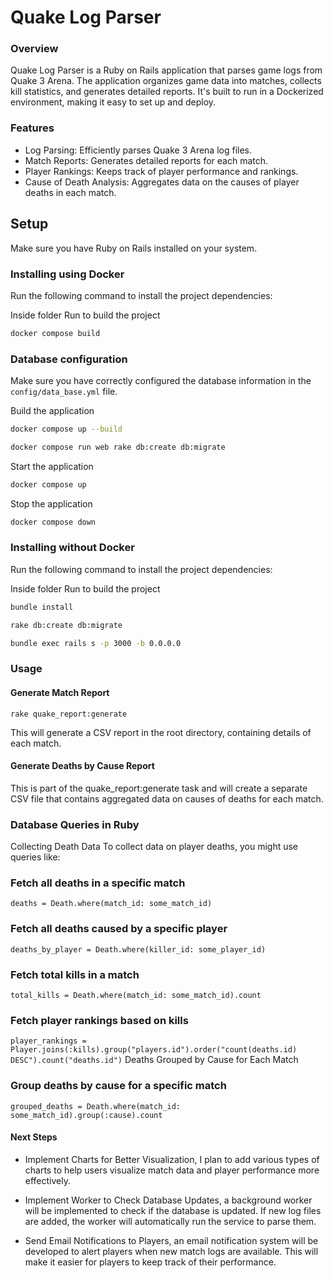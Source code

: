 # Quake Log Parser

### Overview

Quake Log Parser is a Ruby on Rails application that parses game logs from Quake 3 Arena. The application organizes game data into matches, collects kill statistics, and generates detailed reports. It's built to run in a Dockerized environment, making it easy to set up and deploy.

### Features
- Log Parsing: Efficiently parses Quake 3 Arena log files.
- Match Reports: Generates detailed reports for each match.
- Player Rankings: Keeps track of player performance and rankings.
- Cause of Death Analysis: Aggregates data on the causes of player deaths in each match.

## Setup
Make sure you have Ruby on Rails installed on your system.

### Installing using Docker
Run the following command to install the project dependencies:

Inside folder Run to build the project

```bash
docker compose build
```

### Database configuration
Make sure you have correctly configured the database information in the `config/data_base.yml` file.

Build the application
```bash
docker compose up --build
```

```bash
docker compose run web rake db:create db:migrate
```

Start the application
```bash
docker compose up
```
Stop the application
```bash
docker compose down
```

### Installing without Docker
Run the following command to install the project dependencies:

Inside folder Run to build the project

```bash
bundle install
```

```bash
rake db:create db:migrate
```

```bash
bundle exec rails s -p 3000 -b 0.0.0.0
```

### Usage
#### Generate Match Report
``` rake quake_report:generate ```

This will generate a CSV report in the root directory, containing details of each match.

#### Generate Deaths by Cause Report
This is part of the quake_report:generate task and will create a separate CSV file that contains aggregated data on causes of deaths for each match.

### Database Queries in Ruby

Collecting Death Data
To collect data on player deaths, you might use queries like:

### Fetch all deaths in a specific match
``` deaths = Death.where(match_id: some_match_id) ```

### Fetch all deaths caused by a specific player
``` deaths_by_player = Death.where(killer_id: some_player_id) ```

### Fetch total kills in a match
``` total_kills = Death.where(match_id: some_match_id).count ```

### Fetch player rankings based on kills
``` player_rankings = Player.joins(:kills).group("players.id").order("count(deaths.id) DESC").count("deaths.id") ```
Deaths Grouped by Cause for Each Match

### Group deaths by cause for a specific match
``` grouped_deaths = Death.where(match_id: some_match_id).group(:cause).count ```

#### Next Steps

- Implement Charts for Better Visualization, I plan to add various types of charts to help users visualize match data and player performance more effectively.

- Implement Worker to Check Database Updates, a background worker will be implemented to check if the database is updated. If new log files are added, the worker will automatically run the service to parse them.

- Send Email Notifications to Players, an email notification system will be developed to alert players when new match logs are available. This will make it easier for players to keep track of their performance.

